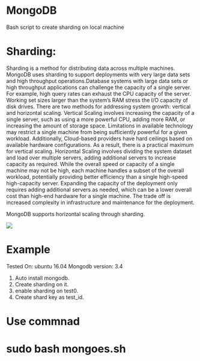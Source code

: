 # MongoDB
Bash script to create sharding on local machine 

# Sharding:
Sharding is a method for distributing data across multiple machines. MongoDB uses sharding to support deployments with very large data sets and high throughput operations.Database systems with large data sets or high throughput applications can challenge the capacity of a single server. For example, high query rates can exhaust the CPU capacity of the server. Working set sizes larger than the system’s RAM stress the I/O capacity of disk drives. There are two methods for addressing system growth: vertical and horizontal scaling. Vertical Scaling involves increasing the capacity of a single server, such as using a more powerful CPU, adding more RAM, or increasing the amount of storage space. Limitations in available technology may restrict a single machine from being sufficiently powerful for a given workload. Additionally, Cloud-based providers have hard ceilings based on available hardware configurations. As a result, there is a practical maximum for vertical scaling. Horizontal Scaling involves dividing the system dataset and load over multiple servers, adding additional servers to increase capacity as required. While the overall speed or capacity of a single machine may not be high, each machine handles a subset of the overall workload, potentially providing better efficiency than a single high-speed high-capacity server. Expanding the capacity of the deployment only requires adding additional servers as needed, which can be a lower overall cost than high-end hardware for a single machine. The trade off is increased complexity in infrastructure and maintenance for the deployment.

MongoDB supports horizontal scaling through sharding.

![](https://severalnines.com/sites/default/files/mongodb_cl2.png)

# Example 
 Tested On: ubuntu 16.04
 Mongodb version: 3.4

1. Auto install mongodb.
2. Create sharding on it.
3. enable sharding on test0.
4. Create shard key as test_id.

# Use commnad 
# sudo bash mongoes.sh




